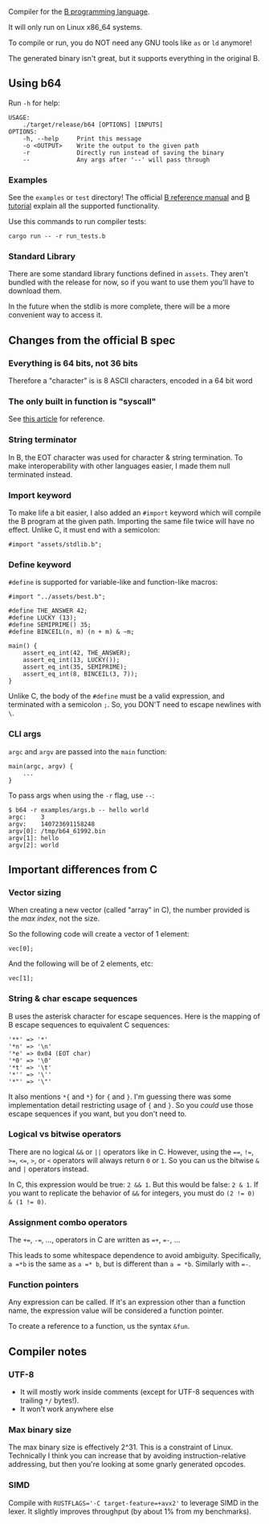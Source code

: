 Compiler for the [B programming language](https://www.bell-labs.com/usr/dmr/www/bintro.html).

It will only run on Linux x86_64 systems.

To compile or run, you do NOT need any GNU tools like `as` or `ld` anymore!

The generated binary isn't great, but it supports everything in the original B.

## Using b64
Run `-h` for help:
```
USAGE:
    ./target/release/b64 [OPTIONS] [INPUTS]
OPTIONS:
    -h, --help     Print this message
    -o <OUTPUT>    Write the output to the given path
    -r             Directly run instead of saving the binary
    --             Any args after '--' will pass through
```

### Examples
See the `examples` or `test` directory! The official [B reference manual](https://www.bell-labs.com/usr/dmr/www/bref.html) and [B tutorial](https://www.bell-labs.com/usr/dmr/www/btut.html) explain all the supported functionality.

Use this commands to run compiler tests:
```
cargo run -- -r run_tests.b
```
### Standard Library
There are some standard library functions defined in `assets`. They aren't bundled with the release for now, so if you want to use them you'll have to download them.

In the future when the stdlib is more complete, there will be a more convenient way to access it.
## Changes from the official B spec
### Everything is 64 bits, not 36 bits
Therefore a "character" is is 8 ASCII characters, encoded in a 64 bit word
### The only built in function is "syscall"
See [this article](https://blog.rchapman.org/posts/Linux_System_Call_Table_for_x86_64/) for reference.
### String terminator
In B, the EOT character was used for character & string termination. To make interoperability with other languages easier, I made them null terminated instead.
### Import keyword
To make life a bit easier, I also added an `#import` keyword which will compile the B program at the given path. Importing the same file twice will have no effect. Unlike C, it must end with a semicolon:

```
#import "assets/stdlib.b";
```
### Define keyword
`#define` is supported for variable-like and function-like macros:

```
#import "../assets/best.b";

#define THE_ANSWER 42;
#define LUCKY (13);
#define SEMIPRIME() 35;
#define BINCEIL(n, m) (n + m) & ~m;

main() {
    assert_eq_int(42, THE_ANSWER);
    assert_eq_int(13, LUCKY());
    assert_eq_int(35, SEMIPRIME);
    assert_eq_int(8, BINCEIL(3, 7));
}
```

Unlike C, the body of the `#define` must be a valid expression, and terminated with a semicolon `;`. So, you DON'T need to escape newlines with `\`.
### CLI args
`argc` and `argv` are passed into the `main` function:

```
main(argc, argv) {
    ...
}
```

To pass args when using the `-r` flag, use `--`:

```
$ b64 -r examples/args.b -- hello world
argc:    3
argv:    140723691158248
argv[0]: /tmp/b64_61992.bin
argv[1]: hello
argv[2]: world
```
## Important differences from C
### Vector sizing
When creating a new vector (called "array" in C), the number provided is the _max index_, not the size.

So the following code will create a vector of 1 element:

```
vec[0];
```

And the following will be of 2 elements, etc:

```
vec[1];
```
### String & char escape sequences
B uses the asterisk character for escape sequences. Here is the mapping of B escape sequences to equivalent C sequences:
```
'**' => '*'
'*n' => '\n'
'*e' => 0x04 (EOT char)
'*0' => '\0'
'*t' => '\t'
'*'' => '\''
'*"' => '\"'
```

It also mentions `*{` and `*}` for `{` and `}`. I'm guessing there was some implementation detail restricting usage of `{` and `}`. So you _could_ use those escape sequences if you want, but you don't need to.
### Logical vs bitwise operators
There are no logical `&&` or `||` operators like in C. However, using the `==`, `!=`, `>=`, `<=`, `>`, or `<` operators will always return `0` or `1`. So you can us the bitwise `&` and `|` operators instead.

In C, this expression would be true: `2 && 1`. But this would be false: `2 & 1`. If you want to replicate the behavior of `&&` for integers, you must do `(2 != 0) & (1 != 0)`.
### Assignment combo operators
The `+=`, `-=`, ..., operators in C are written as `=+`, `=-`, ...

This leads to some whitespace dependence to avoid ambiguity. Specifically, `a =*b` is the same as `a =* b`, but is different than `a = *b`. Similarly with `=-`.
### Function pointers
Any expression can be called. If it's an expression other than a function name, the expression value will be considered a function pointer.

To create a reference to a function, us the syntax `&fun`.
## Compiler notes
### UTF-8
- It will mostly work inside comments (except for UTF-8 sequences with trailing `*/` bytes!).
- It won't work anywhere else
### Max binary size
The max binary size is effectively 2^31. This is a constraint of Linux.
Technically I think you can increase that by avoiding instruction-relative addressing, but then you're looking at some gnarly generated opcodes.
### SIMD
Compile with `RUSTFLAGS='-C target-feature=+avx2'` to leverage SIMD in the lexer. It slightly improves throughput (by about 1% from my benchmarks).
